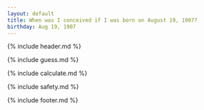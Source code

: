 ```yaml
---
layout: default
title: When was I conceived if I was born on August 19, 1907?
birthday: Aug 19, 1907
---
```


{% include header.md %}

{% include guess.md %}

{% include calculate.md %}

{% include safety.md %}

{% include footer.md %}



